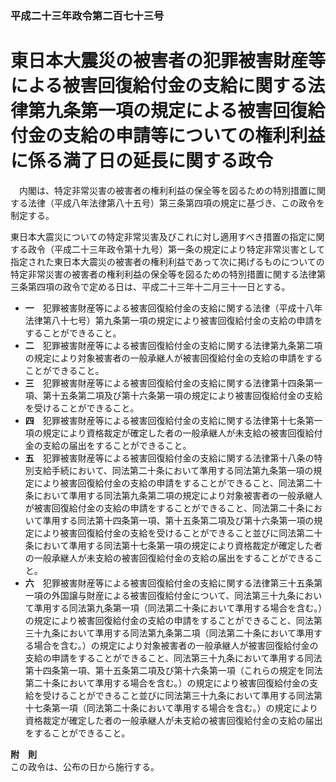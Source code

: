 ### 平成二十三年政令第二百七十三号  
# 東日本大震災の被害者の犯罪被害財産等による被害回復給付金の支給に関する法律第九条第一項の規定による被害回復給付金の支給の申請等についての権利利益に係る満了日の延長に関する政令  
　内閣は、特定非常災害の被害者の権利利益の保全等を図るための特別措置に関する法律（平成八年法律第八十五号）第三条第四項の規定に基づき、この政令を制定する。  
  
東日本大震災についての特定非常災害及びこれに対し適用すべき措置の指定に関する政令（平成二十三年政令第十九号）第一条の規定により特定非常災害として指定された東日本大震災の被害者の権利利益であって次に掲げるものについての特定非常災害の被害者の権利利益の保全等を図るための特別措置に関する法律第三条第四項の政令で定める日は、平成二十三年十二月三十一日とする。  
* **一**　犯罪被害財産等による被害回復給付金の支給に関する法律（平成十八年法律第八十七号）第九条第一項の規定により被害回復給付金の支給の申請をすることができること。  
* **二**　犯罪被害財産等による被害回復給付金の支給に関する法律第九条第二項の規定により対象被害者の一般承継人が被害回復給付金の支給の申請をすることができること。  
* **三**　犯罪被害財産等による被害回復給付金の支給に関する法律第十四条第一項、第十五条第二項及び第十六条第一項の規定により被害回復給付金の支給を受けることができること。  
* **四**　犯罪被害財産等による被害回復給付金の支給に関する法律第十七条第一項の規定により資格裁定が確定した者の一般承継人が未支給の被害回復給付金の支給の届出をすることができること。  
* **五**　犯罪被害財産等による被害回復給付金の支給に関する法律第十八条の特別支給手続において、同法第二十条において準用する同法第九条第一項の規定により被害回復給付金の支給の申請をすることができること、同法第二十条において準用する同法第九条第二項の規定により対象被害者の一般承継人が被害回復給付金の支給の申請をすることができること、同法第二十条において準用する同法第十四条第一項、第十五条第二項及び第十六条第一項の規定により被害回復給付金の支給を受けることができること並びに同法第二十条において準用する同法第十七条第一項の規定により資格裁定が確定した者の一般承継人が未支給の被害回復給付金の支給の届出をすることができること。  
* **六**　犯罪被害財産等による被害回復給付金の支給に関する法律第三十五条第一項の外国譲与財産による被害回復給付金について、同法第三十九条において準用する同法第九条第一項（同法第二十条において準用する場合を含む。）の規定により被害回復給付金の支給の申請をすることができること、同法第三十九条において準用する同法第九条第二項（同法第二十条において準用する場合を含む。）の規定により対象被害者の一般承継人が被害回復給付金の支給の申請をすることができること、同法第三十九条において準用する同法第十四条第一項、第十五条第二項及び第十六条第一項（これらの規定を同法第二十条において準用する場合を含む。）の規定により被害回復給付金の支給を受けることができること並びに同法第三十九条において準用する同法第十七条第一項（同法第二十条において準用する場合を含む。）の規定により資格裁定が確定した者の一般承継人が未支給の被害回復給付金の支給の届出をすることができること。  
  
**附　則**  
この政令は、公布の日から施行する。  
  
